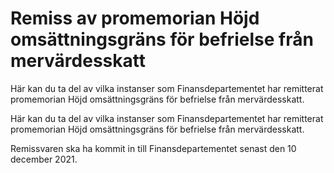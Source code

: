 # Remiss av promemorian Höjd omsättningsgräns för befrielse från mervärdesskatt

Här kan du ta del av vilka instanser som Finansdepartementet har remitterat promemorian Höjd omsättningsgräns för befrielse från mervärdesskatt.

Här kan du ta del av vilka instanser som Finansdepartementet har remitterat promemorian Höjd omsättningsgräns för befrielse från mervärdesskatt.

Remissvaren ska ha kommit in till Finansdepartementet senast den 10 december 2021.
